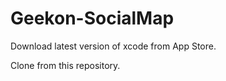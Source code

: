 Geekon-SocialMap
================

Download latest version of xcode from App Store.

Clone from this repository.
